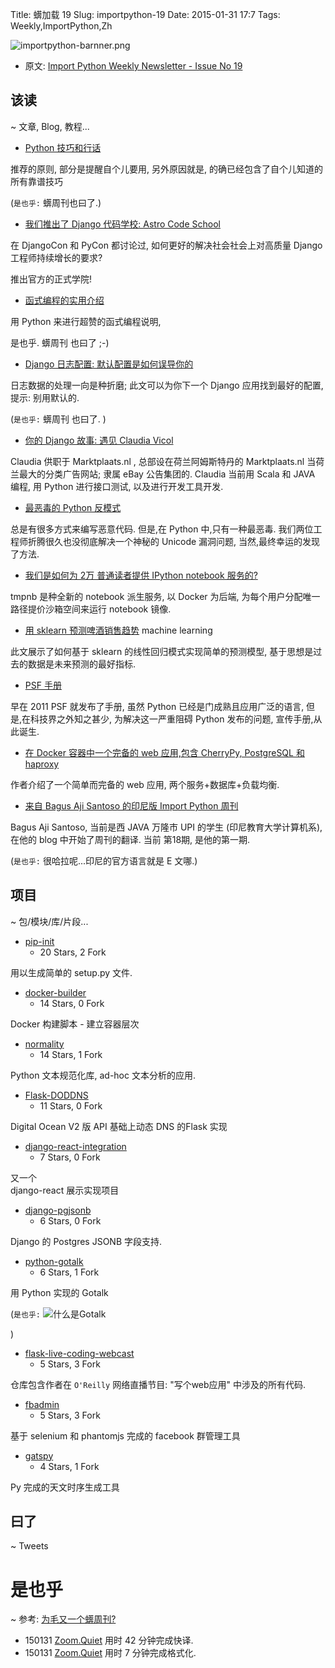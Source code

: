 Title: 蠎加载 19
Slug: importpython-19
Date: 2015-01-31 17:7
Tags: Weekly,ImportPython,Zh 

![importpython-barnner.png](http://zoomq.qiniudn.com/ZQCollection/snap/importpython-barnner.png?imageView2/2/h/210)


- 原文: [Import Python Weekly Newsletter - Issue No 19](http://importpython.com/newsletter/no/19/)


## 该读
~ 文章, Blog, 教程...

- [Python 技巧和行话](https://codefisher.org/catch/blog/2015/01/27/python-tips-tricks-and-idioms/)

推荐的原则, 部分是提醒自个儿要用,
另外原因就是, 的确已经包含了自个儿知道的所有靠谱技巧

(`是也乎:`
蠎周刊也曰了.)



- [我们推出了 Django 代码学校: Astro Code School](http://www.caktusgroup.com/blog/2015/01/26/were-launching-django-code-school-astro-code-school/)

在 DjangoCon 和 PyCon 都讨论过,
如何更好的解决社会社会上对高质量 Django 工程师持续增长的要求?

推出官方的正式学院!



- [函式编程的实用介绍](http://maryrosecook.com/blog/post/a-practical-introduction-to-functional-programming)

用 Python 来进行超赞的函式编程说明,

是也乎. 蠎周刊 也曰了 ;-)

- [Django 日志配置: 默认配置是如何误导你的](http://www.caktusgroup.com/blog/2015/01/27/Django-Logging-Configuration-logging_config-default-settings-logger/)

日志数据的处理一向是种折磨;
此文可以为你下一个 Django 应用找到最好的配置,
提示: 别用默认的.

(`是也乎:`
蠎周刊 也曰了.
)

- [你的 Django 故事: 遇见 Claudia Vicol](http://blog.djangogirls.org/post/109195409088)

Claudia 供职于  Marktplaats.nl ,
总部设在荷兰阿姆斯特丹的 Marktplaats.nl
当荷兰最大的分类广告网站;
隶属 eBay 公告集团的.
Claudia 当前用 Scala 和 JAVA 编程,
用 Python 进行接口测试,
以及进行开发工具开发.

- [最恶毒的 Python 反模式](https://realpython.com/blog/python/the-most-diabolical-python-antipattern#.VMesPZO7mKs.reddit)

总是有很多方式来编写恶意代码.
但是,在 Python 中,只有一种最恶毒.
我们两位工程师折腾很久也没彻底解决一个神秘的 Unicode 漏洞问题,
当然,最终幸运的发现了方法.

- [我们是如何为 2万 普通读者提供 IPython notebook 服务的?](http://developer.rackspace.com/blog/how-did-we-serve-more-than-20000-ipython-notebooks-for-nature)

tmpnb 是种全新的 notebook 派生服务,
以 Docker 为后端,
为每个用户分配唯一路径提价沙箱空间来运行 notebook 镜像.

- [用 sklearn 预测啤酒销售趋势](http://feedproxy.google.com/~r/TheGlowingPython/~3/Rue9fwHU0Ns/forecasting-beer-consumption-with.html)
machine learning

此文展示了如何基于 sklearn 的线性回归模式实现简单的预测模型,
基于思想是过去的数据是未来预测的最好指标.

- [PSF 手册](http://feedproxy.google.com/~r/PythonSoftwareFoundationNews/~3/gijMwWmDsuY/2015-psf-news-blog-post-3-psf-brochure.html)

早在 2011 PSF 就发布了手册,
虽然 Python 已经是门成熟且应用广泛的语言,
但是,在科技界之外知之甚少,
为解决这一严重阻碍 Python 发布的问题,
宣传手册,从此诞生.

- [在 Docker 容器中一个完备的 web 应用,包含 CherryPy, PostgreSQL 和 haproxy](http://www.defuze.org/archives/331-a-more-concrete-example-of-a-complete-web-application-with-cherrypy-postgresql-and-haproxy.html)

作者介绍了一个简单而完备的 web 应用,
两个服务+数据库+负载均衡.

- [来自 Bagus Aji Santoso 的印尼版 Import Python 周刊](http://www.fedoraku.info/2015/01/import-python-indonesia-edisi-perdana/)

Bagus Aji Santoso, 当前是西 JAVA 万隆市 UPI 的学生 (印尼教育大学计算机系),
在他的 blog 中开始了周刊的翻译.
当前 第18期, 是他的第一期.

(`是也乎:`
很哈拉呢...印尼的官方语言就是 E 文哪.)



## 项目
~ 包/模块/库/片段...


- [pip-init](https://github.com/juanpabloaj/pip-init)
    - 20 Stars, 2 Fork

用以生成简单的 setup.py 文件.

- [docker-builder](https://github.com/Wiredcraft/docker-builder)
    - 14 Stars, 0 Fork

Docker 构建脚本 - 建立容器层次

- [normality](https://github.com/pudo/normality)
    - 14 Stars, 1 Fork

Python 文本规范化库,
ad-hoc 文本分析的应用.

- [Flask-DODDNS](https://github.com/pedrovanzella/Flask-DODDNS)
    - 11 Stars, 0 Fork

Digital Ocean V2 版 API 基础上动态 DNS 的Flask 实现

- [django-react-integration](https://github.com/ustun/django-react-integration)
    - 7 Stars, 0 Fork

又一个  
django-react 展示实现项目

- [django-pgjsonb](https://github.com/yjmade/django-pgjsonb)
    - 6 Stars, 0 Fork

Django 的 Postgres JSONB 字段支持.

- [python-gotalk](https://github.com/gtaylor/python-gotalk)
    - 6 Stars, 1 Fork

用 Python 实现的 Gotalk

(`是也乎:`
![什么是Gotalk](https://github.com/rsms/gotalk/raw/master/doc/gotalk-comic.png)

)

- [flask-live-coding-webcast](https://github.com/miguelgrinberg/flask-live-coding-webcast)
    - 5 Stars, 3 Fork


仓库包含作者在 `O'Reilly` 网络直播节目: "写个web应用"
中涉及的所有代码.

- [fbadmin](https://github.com/thekindlyone/fbadmin)
    - 5 Stars, 3 Fork


基于 selenium 和 phantomjs 完成的 facebook 群管理工具


- [gatspy](https://github.com/jakevdp/gatspy)
    - 4 Stars, 1 Fork


Py 完成的天文时序生成工具

## 曰了
~ Tweets


# 是也乎
~ 参考: [为毛又一个蠎周刊?](importpython-why)


- 150131 [Zoom.Quiet](http://zoomquiet.io) 用时 42 分钟完成快译.
- 150131 [Zoom.Quiet](http://zoomquiet.io) 用时 7 分钟完成格式化.
